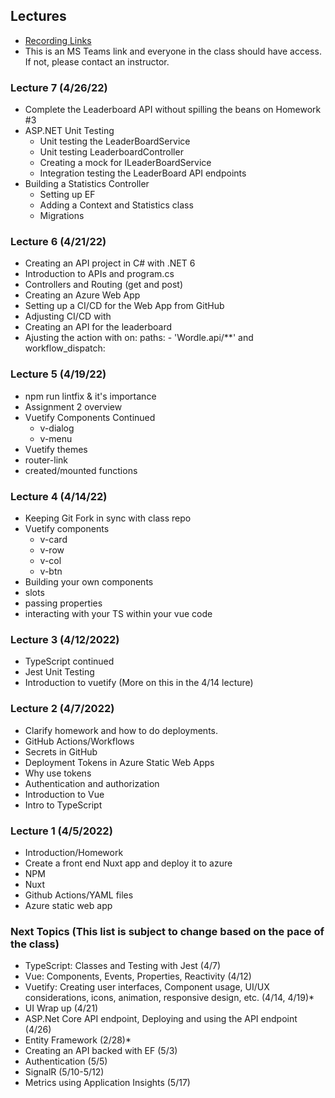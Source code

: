 ## Lectures
- [Recording Links](https://intellitectsp.sharepoint.com/:f:/s/EWU-CSCD379-2022-Spring/EvQdR7Ht30tKr3TZn5B6qJYBmdO0FTfx1mTHoibSh2wvdA?e=qH6mSn)
- This is an MS Teams link and everyone in the class should have access. If not, please contact an instructor.

### Lecture 7 (4/26/22)
- Complete the Leaderboard API without spilling the beans on Homework #3
- ASP.NET Unit Testing
  - Unit testing the LeaderBoardService
  - Unit testing LeaderboardController
  - Creating a mock for ILeaderBoardService
  - Integration testing the LeaderBoard API endpoints
- Building a Statistics Controller
  - Setting up EF
  - Adding a Context and Statistics class
  - Migrations

### Lecture 6 (4/21/22)
- Creating an API project in C# with .NET 6
- Introduction to APIs and program.cs
- Controllers and Routing (get and post)
- Creating an Azure Web App
- Setting up a CI/CD for the Web App from GitHub
- Adjusting CI/CD with 
- Creating an API for the leaderboard
- Ajusting the action with on: paths: - 'Wordle.api/**' and workflow_dispatch:

### Lecture 5 (4/19/22)
- npm run lintfix & it's importance
- Assignment 2 overview
- Vuetify Components Continued
  - v-dialog
  - v-menu
- Vuetify themes
- router-link
- created/mounted functions

### Lecture 4 (4/14/22)
- Keeping Git Fork in sync with class repo
- Vuetify components
  - v-card
  - v-row
  - v-col
  - v-btn
- Building your own components
- slots
- passing properties
- interacting with your TS within your vue code

### Lecture 3 (4/12/2022)
- TypeScript continued
- Jest Unit Testing
- Introduction to vuetify (More on this in the 4/14 lecture)

### Lecture 2 (4/7/2022)
- Clarify homework and how to do deployments.
- GitHub Actions/Workflows
- Secrets in GitHub
- Deployment Tokens in Azure Static Web Apps
- Why use tokens
- Authentication and authorization
- Introduction to Vue
- Intro to TypeScript

### Lecture 1 (4/5/2022)
- Introduction/Homework
- Create a front end Nuxt app and deploy it to azure
- NPM
- Nuxt
- Github Actions/YAML files
- Azure static web app

### Next Topics (This list is subject to change based on the pace of the class)
- TypeScript: Classes and Testing with Jest (4/7)
- Vue: Components, Events, Properties, Reactivity (4/12)
- Vuetify: Creating user interfaces, Component usage, UI/UX considerations, icons, animation, responsive design, etc. (4/14, 4/19)*
- UI Wrap up (4/21)
- ASP.Net Core API endpoint, Deploying and using the API endpoint (4/26)
- Entity Framework (2/28)*
- Creating an API backed with EF (5/3)
- Authentication (5/5)
- SignalR (5/10-5/12)
- Metrics using Application Insights (5/17)

